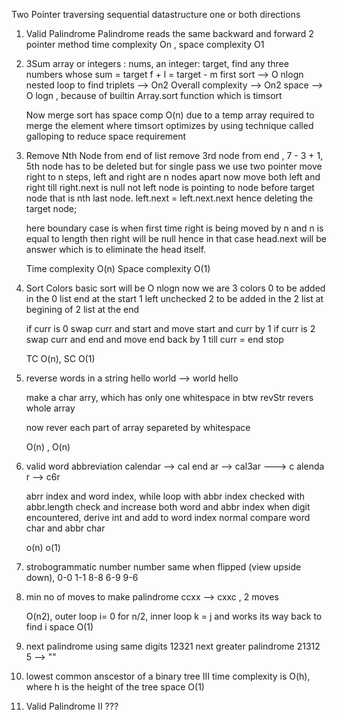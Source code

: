 Two Pointer
traversing sequential datastructure
one or both directions


1. Valid Palindrome
    Palindrome reads the same backward and forward
    2 pointer method time complexity On , space complexity O1

2. 3Sum
    array or integers : nums, an integer: target, find any three numbers whose sum = target
    f + l = target - m 
    first sort --> O nlogn
    nested loop  to find triplets --> On2
    Overall complexity --> On2
    space --> O logn , because of builtin Array.sort function which is timsort

    Now merge sort has space comp O(n) due to a temp array required to merge the element
    where timsort optimizes by using technique called galloping to reduce space requirement


3. Remove Nth Node from end of list
    remove 3rd node from end , 7 - 3 + 1, 5th node has to be deleted
    but for single pass we use two pointer
    move right to n steps, left and right are n nodes apart
    now move both left and right till right.next is null
    not left node is pointing to node before target node that is nth last node.
    left.next = left.next.next
    hence deleting the target node;

    here boundary case is when first time right is being moved by n and n is equal to length
    then right will be null
    hence in that case head.next will be answer which is to eliminate the head itself.

    Time complexity O(n)
    Space complexity O(1)

4. Sort Colors
    basic sort will be O nlogn
    now we are 3 colors
    0 to be added in the 0 list end at the start
    1 left unchecked
    2 to be added in the 2 list at begining of 2 list at the end

    if curr is 0 swap curr and start and move start and curr by 1
    if curr is 2 swap curr and end and move end back by 1
    till curr = end stop

    TC O(n), SC O(1)

5. reverse words in a string
    hello world --> world hello

    make a char arry, which has only one whitespace in btw
    revStr revers whole array

    now rever each part of array separeted by whitespace

    O(n) , O(n)

6. valid word abbreviation
    calendar --> cal end ar --> cal3ar
            ---> c alenda r --> c6r

    abrr index and word index, while loop with abbr index checked with abbr.length
    check and increase both word and abbr index
    when digit encountered, derive int and add to word index
    normal compare word char and abbr char

    o(n) o(1)

7. strobogrammatic number
    number same when flipped (view upside down), 0-0 1-1 8-8 6-9 9-6

8. min no of moves to make palindrome
    ccxx --> cxxc , 2 moves

    O(n2), outer loop i= 0 for n/2, inner loop k = j and works its way back to find i
    space O(1)

9. next palindrome using same digits
   12321 next greater palindrome 21312
   5 --> ""


10. lowest common anscestor of a binary tree III
    time complexity is O(h), where h is the height of the tree
    space O(1)

11. Valid Palindrome II
 ???